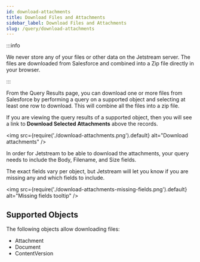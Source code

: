 ```yaml
---
id: download-attachments
title: Download Files and Attachments
sidebar_label: Download Files and Attachments
slug: /query/download-attachments
---
```


:::info

We never store any of your files or other data on the Jetstream server. The files are downloaded from Salesforce and combined into a Zip file directly in your browser.

:::

From the Query Results page, you can download one or more files from Salesforce by performing a query on a supported object and selecting at least one row to download. This will combine all the files into a zip file.

If you are viewing the query results of a supported object, then you will see a link to **Download Selected Attachments** above the records.

<img src={require('./download-attachments.png').default} alt="Download attachments" />

In order for Jetstream to be able to download the attachments, your query needs to include the Body, Filename, and Size fields.

The exact fields vary per object, but Jetstream will let you know if you are missing any and which fields to include.

<img src={require('./download-attachments-missing-fields.png').default} alt="Missing fields tooltip" />

## Supported Objects

The following objects allow downloading files:

- Attachment
- Document
- ContentVersion

